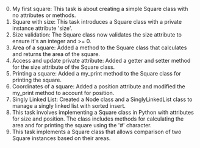 0. My first square: This task is about creating a simple Square class with no attributes or methods.
1. Square with size: This task introduces a Square class with a private instance attribute 'size'.
2. Size validation: The Square class now validates the size attribute to ensure it's an integer and >= 0.
3. Area of a square: Added a method to the Square class that calculates and returns the area of the square.
4. Access and update private attribute: Added a getter and setter method for the size attribute of the Square class.
5. Printing a square: Added a my_print method to the Square class for printing the square.
6. Coordinates of a square: Added a position attribute and modified the my_print method to account for position.
7. Singly Linked List: Created a Node class and a SinglyLinkedList class to manage a singly linked list with sorted insert.
8. This task involves implementing a Square class in Python with attributes for size and position. The class includes methods for calculating the area and for printing the square using the '#' character.
9. This task implements a Square class that allows comparison of two Square instances based on their areas.
